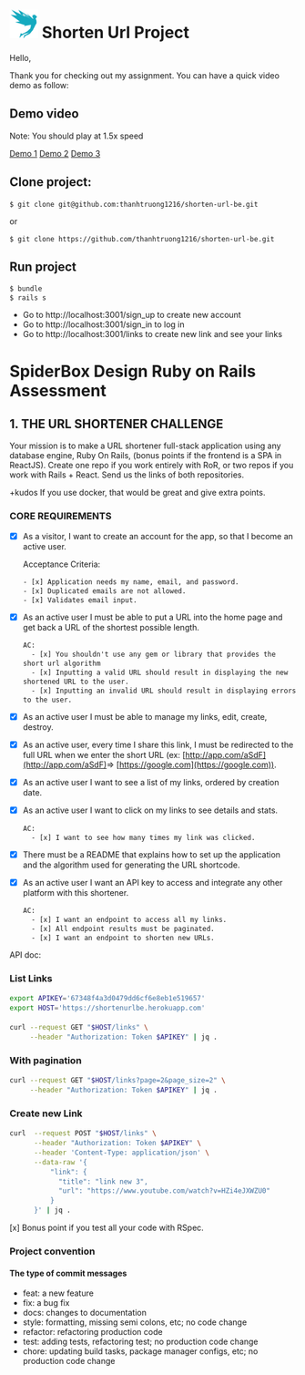 # <img src='app/assets/images/studiovinari-brands.svg?raw=true' width="50" height="50"/> Shorten Url Project

Hello,

Thank you for checking out my assignment. You can have a quick video demo as follow:

## Demo video

Note: You should play at 1.5x speed

[Demo 1](https://www.loom.com/share/6807c890ae6642158c695c0a93e235ff)
[Demo 2](https://www.loom.com/share/682a3a5c92de4f368f3ad0e115bb40e3)
[Demo 3](https://www.loom.com/share/227a4f63e68a4a5ebf3920a17d60bdb4)

## Clone project:

```
$ git clone git@github.com:thanhtruong1216/shorten-url-be.git
```

or

```
$ git clone https://github.com/thanhtruong1216/shorten-url-be.git
```

## Run project

```
$ bundle
$ rails s
```

- Go to http://localhost:3001/sign_up to create new account
- Go to http://localhost:3001/sign_in to log in
- Go to http://localhost:3001/links to create new link and see your links

# SpiderBox Design Ruby on Rails Assessment

## 1. THE URL SHORTENER CHALLENGE

Your mission is to make a URL shortener full-stack application using any database engine, Ruby On Rails, (bonus points if the frontend is a SPA in ReactJS).
Create one repo if you work entirely with RoR, or two repos if you work with Rails + React. Send us the links of both repositories.

+kudos If you use docker, that would be great and give extra points.

### CORE REQUIREMENTS

- [x] As a visitor, I want to create an account for the app, so that I become an active user.

  Acceptance Criteria:

      - [x] Application needs my name, email, and password.
      - [x] Duplicated emails are not allowed.
      - [x] Validates email input.

- [x] As an active user I must be able to put a URL into the home page and get back a URL of the shortest possible length.

      AC:
        - [x] You shouldn't use any gem or library that provides the short url algorithm
        - [x] Inputting a valid URL should result in displaying the new shortened URL to the user.
        - [x] Inputting an invalid URL should result in displaying errors to the user.

- [x] As an active user I must be able to manage my links, edit, create, destroy.

- [x] As an active user, every time I share this link, I must be redirected to the full URL when we enter the short URL (ex: [http://app.com/aSdF](http://app.com/aSdF)​ =>​ [​https://google.com​](​https://google.com​)).
- [x] As an active user I want to see a list of my links, ordered by creation date.
- [x] As an active user I want to click on my links to see details and stats.

      AC:
        - [x] I want to see how many times my link was clicked.

- [x] There must be a README that explains how to set up the application and the algorithm used for generating the URL shortcode.

- [x] As an active user I want an API key to access and integrate any other platform with this shortener.

      AC:
        - [x] I want an endpoint to access all my links.
        - [x] All endpoint results must be paginated.
        - [x] I want an endpoint to shorten new URLs.

API doc:

### List Links

```bash
export APIKEY='67348f4a3d0479dd6cf6e8eb1e519657'
export HOST='https://shortenurlbe.herokuapp.com'

curl --request GET "$HOST/links" \
     --header "Authorization: Token $APIKEY" | jq .
```

### With pagination

```bash
curl --request GET "$HOST/links?page=2&page_size=2" \
     --header "Authorization: Token $APIKEY" | jq .
```

### Create new Link

```bash
curl  --request POST "$HOST/links" \
      --header "Authorization: Token $APIKEY" \
      --header 'Content-Type: application/json' \
      --data-raw '{
          "link": {
            "title": "link new 3",
            "url": "https://www.youtube.com/watch?v=HZi4eJXWZU0"
          }
      }' | jq .
```

[x] Bonus point if you test all your code with RSpec.

### Project convention

#### The type of commit messages

- feat: a new feature
- fix: a bug fix
- docs: changes to documentation
- style: formatting, missing semi colons, etc; no code change
- refactor: refactoring production code
- test: adding tests, refactoring test; no production code change
- chore: updating build tasks, package manager configs, etc; no production code change
